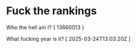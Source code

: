 # Fuck the rankings

Who the hell am I?
{ 13660013 }

What fucking year is it?
[ 2025-03-24T13:03:20Z ]
